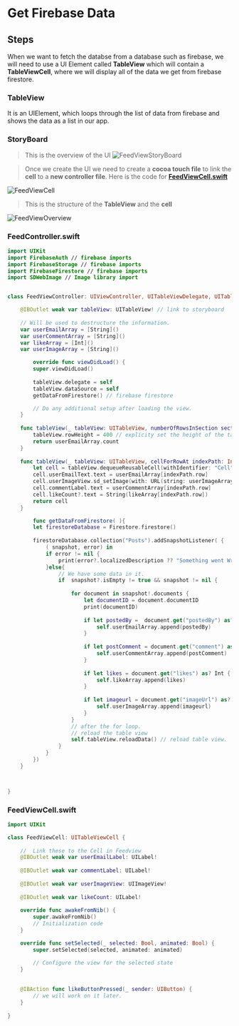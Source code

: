 # Get Firebase Data

## Steps 

When we want to fetch the databse from a database such as firebase, we will need to use a UI Element called **TableView** which will contain a **TableViewCell**, where we will display all of the data we get from firebase firestore.

### TableView

It is an UIElement, which loops through the list of data from firebase and shows the data as a list in our app. 


### StoryBoard

> This is the overview of the UI
![FeedViewStoryBoard](./Images/FeedViewStoryBoard.png)

> Once we create the UI we need to create a **cocoa touch file** to link the **cell** to a **new controller file**. Here is the code for **[FeedViewCell.swift](./GetFirebaseData.md#feedviewcellswift)**


![FeedViewCell](./Images/FeedCellOverview.png)

> This is the structure of the **TableView** and the **cell**


![FeedViewOverview](./Images/FeedOverview.png)


### FeedController.swift


```swift
import UIKit
import FirebaseAuth // firebase imports
import FirebaseStorage // firebase imports
import FirebaseFirestore // firebase imports
import SDWebImage // Image library import


class FeedViewController: UIViewController, UITableViewDelegate, UITableViewDataSource { // these are required.

    @IBOutlet weak var tableView: UITableView! // link to storyboard
    
    // Will be used to destructure the information.
    var userEmailArray = [String]()
    var userCommentArray = [String]()
    var likeArray = [Int]()
    var userImageArray = [String]()

        override func viewDidLoad() {
        super.viewDidLoad()
        
        tableView.delegate = self
        tableView.dataSource = self
        getDataFromFirestore() // firebase firestore

        // Do any additional setup after loading the view.
    }
    
    func tableView(_ tableView: UITableView, numberOfRowsInSection section: Int) -> Int {
        tableView.rowHeight = 400 // explicity set the height of the table view cell
        return userEmailArray.count
    }
    
    func tableView(_ tableView: UITableView, cellForRowAt indexPath: IndexPath) -> UITableViewCell {
        let cell = tableView.dequeueReusableCell(withIdentifier: "Cell", for: indexPath) as! FeedViewCell
        cell.userEmailText.text = userEmailArray[indexPath.row]
        cell.userImageView.sd_setImage(with: URL(string: userImageArray[indexPath.row]))
        cell.commentLabel.text = userCommentArray[indexPath.row]
        cell.likeCount?.text = String(likeArray[indexPath.row])
        return cell
    }

        func getDataFromFirestore( ){
        let firestoreDatabase = Firestore.firestore()
        
        firestoreDatabase.collection("Posts").addSnapshotListener( {
            ( snapshot, error) in
            if error != nil {
                print(error?.localizedDescription ?? "Something went Wrong.")
            }else{
                // We have some data in it.
                if  snapshot?.isEmpty != true && snapshot != nil {
                    
                    for document in snapshot!.documents {
                        let documentID = document.documentID
                        print(documentID)
                        
                        if let postedBy =  document.get("postedBy") as? String{
                            self.userEmailArray.append(postedBy)
                        }
                        
                        if let postComment = document.get("comment") as? String {
                            self.userCommentArray.append(postComment)
                        }
                        
                        if let likes = document.get("likes") as? Int {
                            self.likeArray.append(likes)
                        }
                        
                        if let imageurl = document.get("imageUrl") as? String {
                            self.userImageArray.append(imageurl)
                        }
                    }
                    // after the for loop.
                    // reload the table view
                    self.tableView.reloadData() // reload table view.
                }
            }
        })
    }



}


```

### FeedViewCell.swift


```swift
import UIKit

class FeedViewCell: UITableViewCell {
    
    //  Link these to the Cell in Feedview
    @IBOutlet weak var userEmailLabel: UILabel! 
    
    @IBOutlet weak var commentLabel: UILabel!
    
    @IBOutlet weak var userImageView: UIImageView!
    
    @IBOutlet weak var likeCount: UILabel!
    
    override func awakeFromNib() {
        super.awakeFromNib()
        // Initialization code
    }

    override func setSelected(_ selected: Bool, animated: Bool) {
        super.setSelected(selected, animated: animated)

        // Configure the view for the selected state
    }
    
    
    @IBAction func likeButtonPressed(_ sender: UIButton) {
        // we will work on it later.
    }
    
}

```